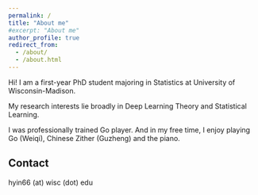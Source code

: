 ```yaml
---
permalink: /
title: "About me"
#excerpt: "About me"
author_profile: true
redirect_from: 
  - /about/
  - /about.html
---
```

Hi! I am a first-year PhD student majoring in Statistics at University of Wisconsin-Madison.

My research interests lie broadly in Deep Learning Theory and Statistical Learning.

I was professionally trained Go player. And in my free time, I enjoy playing Go (Weiqi), Chinese Zither (Guzheng) and the piano.



Contact
------
hyin66 (at) wisc (dot) edu




